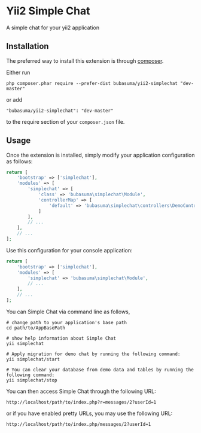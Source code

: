 Yii2 Simple Chat
================
A simple chat for your yii2 application

Installation
------------

The preferred way to install this extension is through [composer](http://getcomposer.org/download/).

Either run

```
php composer.phar require --prefer-dist bubasuma/yii2-simplechat "dev-master"
```

or add

```
"bubasuma/yii2-simplechat": "dev-master"
```

to the require section of your `composer.json` file.


Usage
-----

Once the extension is installed, simply modify your application configuration as follows:

```php
return [
    'bootstrap' => ['simplechat'],
    'modules' => [
        'simplechat' => [
            'class' => 'bubasuma\simplechat\Module',
            'controllerMap' => [
                'default' => 'bubasuma\simplechat\controllers\DemoController'
            ]
        ],
        // ...
    ],
    // ...
];
```
Use this configuration for your console application:
```php
return [
    'bootstrap' => ['simplechat'],
    'modules' => [
        'simplechat' => 'bubasuma\simplechat\Module',
        // ...
    ],
    // ...
];
```

You can  Simple Chat via command line as follows,

```
# change path to your application's base path
cd path/to/AppBasePath

# show help information about Simple Chat
yii simplechat

# Apply migration for demo chat by running the following command:
yii simplechat/start

# You can clear your database from demo data and tables by running the following command:
yii simplechat/stop
```

You can then access Simple Chat through the following URL:

```
http://localhost/path/to/index.php?r=messages/2?userId=1
```

or if you have enabled pretty URLs, you may use the following URL:

```
http://localhost/path/to/index.php/messages/2?userId=1
```


